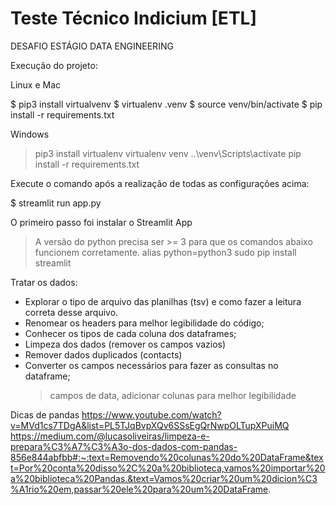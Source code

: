 # Teste Técnico Indicium [ETL]
DESAFIO ESTÁGIO DATA ENGINEERING


Execução do projeto:

Linux e Mac

$ pip3 install virtualvenv
$ virtualenv .venv
$ source venv/bin/activate
$ pip install -r requirements.txt

Windows

> pip3 install virtualenv
> virtualenv venv
> ..\venv\Scripts\activate
> pip install -r requirements.txt

Execute o comando após a realização de todas as configurações acima:

$ streamlit run app.py

O primeiro passo foi instalar o Streamlit App
> A versão do python precisa ser >= 3 para que os comandos abaixo funcionem corretamente.
alias python=python3
> sudo pip install streamlit


Tratar os dados:

- Explorar o tipo de arquivo das planilhas (tsv) e como fazer a leitura correta desse arquivo.
- Renomear os headers para melhor legibilidade do código;
- Conhecer os tipos de cada coluna dos dataframes;
- Limpeza dos dados (remover os campos vazios)
- Remover dados duplicados (contacts)
- Converter os campos necessários para fazer as consultas no dataframe;
    > campos de data, adicionar colunas para melhor legibilidade


Dicas de pandas
https://www.youtube.com/watch?v=MVd1cs7TDgA&list=PL5TJqBvpXQv6SSsEgQrNwpOLTupXPuiMQ 
https://medium.com/@lucasoliveiras/limpeza-e-prepara%C3%A7%C3%A3o-dos-dados-com-pandas-856e844abfbb#:~:text=Removendo%20colunas%20do%20DataFrame&text=Por%20conta%20disso%2C%20a%20biblioteca,vamos%20importar%20a%20biblioteca%20Pandas.&text=Vamos%20criar%20um%20dicion%C3%A1rio%20em,passar%20ele%20para%20um%20DataFrame.